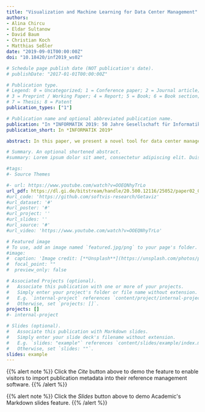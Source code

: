 ```yaml
---
title: "Visualization and Machine Learning for Data Center Management"
authors:
- Alina Chircu
- Eldar Sultanow
- David Baum
- Christian Koch
- Matthias Seßler
date: "2019-09-01T00:00:00Z"
doi: "10.18420/inf2019_ws02"

# Schedule page publish date (NOT publication's date).
# publishDate: "2017-01-01T00:00:00Z"

# Publication type.
# Legend: 0 = Uncategorized; 1 = Conference paper; 2 = Journal article;
# 3 = Preprint / Working Paper; 4 = Report; 5 = Book; 6 = Book section;
# 7 = Thesis; 8 = Patent
publication_types: ["1"]

# Publication name and optional abbreviated publication name.
publication: "In *INFORMATIK 2019: 50 Jahre Gesellschaft für Informatik - Informatik für Gesellschaft*"
publication_short: In *INFORMATIK 2019*

abstract: In this paper, we present a novel tool for data center management that incorporates data visualization and machine learning capabilities. We developed the tool in the context of an action design research project conducted at a large government agency in Germany, which hosts three highly available data centers containing more than 10,000 servers. We derived the requirements for the tool from qualitative interviews with agency employees who are familiar with monitoring the data center infrastructure as well as from a review of existing data center and other large infrastructure monitoring solutions. We implemented a web-based 3D prototype for the tool as an Angular 6 application running on Node.js, and evaluated it with the same employees. Most participants preferred the new tool, which provided a significantly better option and enabled visualization of historical data for all server instances at the same time, as well as real-time charts. Planned improvements will take advantage of the full potential of machine learning for time series forecasting.

# Summary. An optional shortened abstract.
#summary: Lorem ipsum dolor sit amet, consectetur adipiscing elit. Duis posuere tellus ac convallis placerat. Proin tincidunt magna sed ex sollicitudin condimentum.

#tags:
#- Source Themes

#- url: https://www.youtube.com/watch?v=OOEQNhyTrLo
url_pdf: https://dl.gi.de/bitstream/handle/20.500.12116/25052/paper02_01.pdf?sequence=1&isAllowed=y
#url_code: 'https://github.com/softvis-research/Getaviz'
#url_dataset: '#'
#url_poster: '#'
#url_project: ''
#url_slides: ''
#url_source: '#'
#url_video: 'https://www.youtube.com/watch?v=OOEQNhyTrLo'

# Featured image
# To use, add an image named `featured.jpg/png` to your page's folder. 
#image:
#  caption: 'Image credit: [**Unsplash**](https://unsplash.com/photos/pLCdAaMFLTE)'
#  focal_point: ""
#  preview_only: false

# Associated Projects (optional).
#   Associate this publication with one or more of your projects.
#   Simply enter your project's folder or file name without extension.
#   E.g. `internal-project` references `content/project/internal-project/index.md`.
#   Otherwise, set `projects: []`.
projects: []
#- internal-project

# Slides (optional).
#   Associate this publication with Markdown slides.
#   Simply enter your slide deck's filename without extension.
#   E.g. `slides: "example"` references `content/slides/example/index.md`.
#   Otherwise, set `slides: ""`.
slides: example
---
```


{{% alert note %}}
Click the *Cite* button above to demo the feature to enable visitors to import publication metadata into their reference management software.
{{% /alert %}}

{{% alert note %}}
Click the *Slides* button above to demo Academic's Markdown slides feature.
{{% /alert %}}
